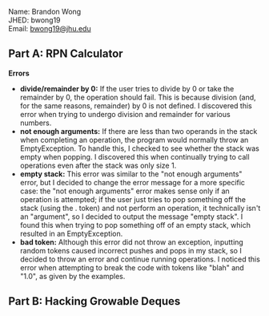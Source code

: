 Name: Brandon Wong  
JHED: bwong19  
Email: bwong19@jhu.edu  

## Part A: RPN Calculator

__Errors__
* __divide/remainder by 0:__ If the user tries to divide by 0 or take the remainder by 0, the operation should fail. This is because division (and, for the same reasons, remainder) by 0 is not defined. I discovered this error when trying to undergo division and remainder for various numbers.
* __not enough arguments:__ If there are less than two operands in the stack when completing an operation, the program would normally throw an EmptyException. To handle this, I checked to see whether the stack was empty when popping. I discovered this when continually trying to call operations even after the stack was only size 1.
* __empty stack:__ This error was similar to the "not enough arguments" error, but I decided to change the error message for a more specific case: the "not enough arguments" error makes sense only if an operation is attempted; if the user just tries to pop something off the stack (using the . token) and not perform an operation, it technically isn't an "argument", so I decided to output the message "empty stack". I found this when trying to pop something off of an empty stack, which resulted in an EmptyException.
* __bad token:__ Although this error did not throw an exception, inputting random tokens caused incorrect pushes and pops in my stack, so I decided to throw an error and continue running operations. I noticed this error when attempting to break the code with tokens like "blah" and "1.0", as given by the examples.


## Part B: Hacking Growable Deques